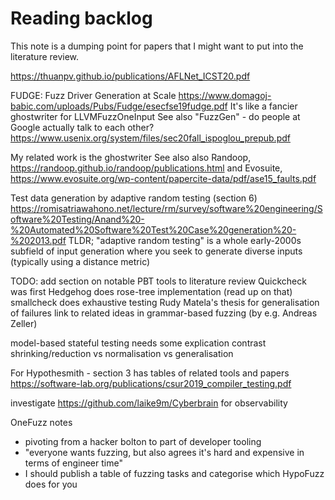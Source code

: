 # Reading backlog

This note is a dumping point for papers that I might want to put into the literature review.


https://thuanpv.github.io/publications/AFLNet_ICST20.pdf


FUDGE: Fuzz Driver Generation at Scale
https://www.domagoj-babic.com/uploads/Pubs/Fudge/esecfse19fudge.pdf
It's like a fancier ghostwriter for LLVMFuzzOneInput
See also "FuzzGen" - do people at Google actually talk to each other?
https://www.usenix.org/system/files/sec20fall_ispoglou_prepub.pdf

My related work is the ghostwriter
See also also Randoop, https://randoop.github.io/randoop/publications.html
and Evosuite, https://www.evosuite.org/wp-content/papercite-data/pdf/ase15_faults.pdf


Test data generation by adaptive random testing (section 6)
https://romisatriawahono.net/lecture/rm/survey/software%20engineering/Software%20Testing/Anand%20-%20Automated%20Software%20Test%20Case%20generation%20-%202013.pdf
TLDR; "adaptive random testing" is a whole early-2000s subfield of input generation
where you seek to generate diverse inputs (typically using a distance metric)


TODO: add section on notable PBT tools to literature review
Quickcheck was first
Hedgehog does rose-tree implementation (read up on that)
smallcheck does exhaustive testing
Rudy Matela's thesis for generalisation of failures
link to related ideas in grammar-based fuzzing (by e.g. Andreas Zeller)

model-based stateful testing needs some explication
contrast shrinking/reduction vs normalisation vs generalisation


For Hypothesmith - section 3 has tables of related tools and papers
https://software-lab.org/publications/csur2019_compiler_testing.pdf


investigate https://github.com/laike9m/Cyberbrain for observability



OneFuzz notes
- pivoting from a hacker bolton to part of developer tooling
- "everyone wants fuzzing, but also agrees it's hard and expensive in terms of engineer time"
- I should publish a table of fuzzing tasks and categorise which HypoFuzz does for you

